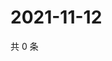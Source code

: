 # 2021-11-12

共 0 条

<!-- BEGIN WEIBO -->
<!-- 最后更新时间 Fri Nov 12 2021 14:16:53 GMT+0800 (China Standard Time) -->

<!-- END WEIBO -->
